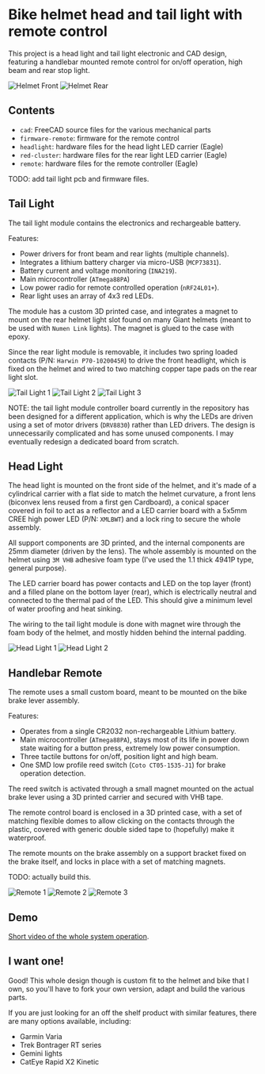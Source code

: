 # Bike helmet head and tail light with remote control

This project is a head light and tail light electronic and CAD design,
featuring a handlebar mounted remote control for on/off operation, high beam
and rear stop light.

![Helmet Front](https://fabiobaltieri.files.wordpress.com/2017/10/main-1.jpg)
![Helmet Rear](https://fabiobaltieri.files.wordpress.com/2017/10/main-2.jpg)

Contents
----------------

  - `cad`: FreeCAD source files for the various mechanical parts
  - `firmware-remote`: firmware for the remote control
  - `headlight`: hardware files for the head light LED carrier (Eagle)
  - `red-cluster`: hardware files for the rear light LED carrier (Eagle)
  - `remote`: hardware files for the remote controller (Eagle)

  TODO: add tail light pcb and firmware files.

Tail Light
----------

The tail light module contains the electronics and rechargeable battery.

Features:

  - Power drivers for front beam and rear lights (multiple channels).
  - Integrates a lithium battery charger via micro-USB (`MCP73831`).
  - Battery current and voltage monitoring (`INA219`).
  - Main microcontroller (`ATmega88PA`)
  - Low power radio for remote controlled operation (`nRF24L01+`).
  - Rear light uses an array of 4x3 red LEDs.

The module has a custom 3D printed case, and integrates a magnet to mount on
the rear helmet light slot found on many Giant helmets (meant to be used with
`Numen Link` lights). The magnet is glued to the case with epoxy.

Since the rear light module is removable, it includes two spring loaded
contacts (P/N: `Harwin P70-1020045R`) to drive the front headlight, which is
fixed on the helmet and wired to two matching copper tape pads on the rear
light slot.

![Tail Light 1](https://fabiobaltieri.files.wordpress.com/2017/10/taillight-1.jpg)
![Tail Light 2](https://fabiobaltieri.files.wordpress.com/2017/10/taillight-2.jpg)
![Tail Light 3](https://fabiobaltieri.files.wordpress.com/2017/10/taillight-3.jpg)

  NOTE: the tail light module controller board currently in the repository has
  been designed for a different application, which is why the LEDs are driven
  using a set of motor drivers (`DRV8830`) rather than LED drivers. The design is
  unnecessarily complicated and has some unused components. I may eventually
  redesign a dedicated board from scratch.

Head Light
----------

The head light is mounted on the front side of the helmet, and it's made of a
cylindrical carrier with a flat side to match the helmet curvature, a front
lens (biconvex lens reused from a first gen Cardboard), a conical spacer
covered in foil to act as a reflector and a LED carrier board with a 5x5mm CREE
high power LED (P/N: `XMLBWT`) and a lock ring to secure the whole assembly.

All support components are 3D printed, and the internal components are 25mm
diameter (driven by the lens).  The whole assembly is mounted on the helmet
using `3M VHB` adhesive foam type (I've used the 1.1 thick 4941P type, general
purpose).

The LED carrier board has power contacts and LED on the top layer (front) and a
filled plane on the bottom layer (rear), which is electrically neutral and
connected to the thermal pad of the LED.  This should give a minimum level of
water proofing and heat sinking.

The wiring to the tail light module is done with magnet wire through the foam
body of the helmet, and mostly hidden behind the internal padding.

![Head Light 1](https://fabiobaltieri.files.wordpress.com/2017/10/headlight-1.jpg)
![Head Light 2](https://fabiobaltieri.files.wordpress.com/2017/10/headlight-2.jpg)

Handlebar Remote
----------------

The remote uses a small custom board, meant to be mounted on the bike brake
lever assembly.

Features:

  - Operates from a single CR2032 non-rechargeable Lithium battery.
  - Main microcontroller (`ATmega88PA`), stays most of its life in power down
    state waiting for a button press, extremely low power consumption.
  - Three tactile buttons for on/off, position light and high beam.
  - One SMD low profile reed switch (`Coto CT05-1535-J1`) for brake operation
    detection.

The reed switch is activated through a small magnet mounted on the actual brake
lever using a 3D printed carrier and secured with VHB tape.

The remote control board is enclosed in a 3D printed case, with a set of
matching flexible domes to allow clicking on the contacts through the plastic,
covered with generic double sided tape to (hopefully) make it waterproof.

The remote mounts on the brake assembly on a support bracket fixed on the
brake itself, and locks in place with a set of matching magnets.

TODO: actually build this.

![Remote 1](https://fabiobaltieri.files.wordpress.com/2017/10/remote-1.jpg)
![Remote 2](https://fabiobaltieri.files.wordpress.com/2017/10/remote-2.jpg)
![Remote 3](https://fabiobaltieri.files.wordpress.com/2017/10/remote-3.jpg)

Demo
----

[Short video of the whole system operation](https://youtu.be/Jjlq_EyCdOQ).

I want one!
-----------

Good! This whole design though is custom fit to the helmet and bike that I own,
so you'll have to fork your own version, adapt and build the various parts.

If you are just looking for an off the shelf product with similar features,
there are many options available, including:

  - Garmin Varia
  - Trek Bontrager RT series
  - Gemini lights
  - CatEye Rapid X2 Kinetic
